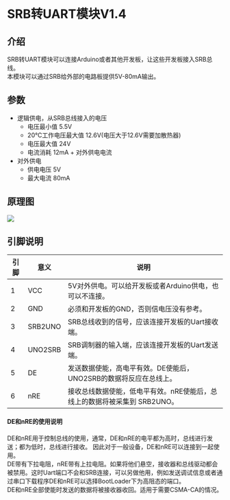 # SRB转UART模块V1.4
## 介绍
SRB转UART模块可以连接Arduino或者其他开发板，让这些开发板接入SRB总线。</br>
本模块可以通过SRB给外部的电路板提供5V-80mA输出。</br>

## 参数
- 逻辑供电，从SRB总线接入的电压
  - 电压最小值 5.5V
  - 20℃工作电压最大值 12.6V(电压大于12.6V需要加散热器)
  - 电压最大值 24V
  - 电流消耗 12mA + 对外供电电流
- 对外供电
  - 供电电压 5V
  - 最大电流 80mA
## 原理图
![](Image/SRBtoUART.jpg)
## 引脚说明
引脚 | 意义 | 说明
---|---|---
1  |VCC | 5V对外供电。可以给开发板或者Arduino供电，也可以不连接。
2  |GND   | 必须和开发板的GND，否则信电压没有参考。
3  |SRB2UNO |SRB总线收到的信号，应该连接开发板的Uart接收端。
4  |UNO2SRB |SRB调制器的输入端，应该连接开发板的Uart发送端。
5  |DE  |发送数据使能，高电平有效。DE使能后，UNO2SRB的数据将反应在总线上。
6  |nRE |接收总线数据使能，低电平有效。nRE使能后，总线上的数据将被采集到 SRB2UNO。

#### DE和nRE的使用说明
DE和nRE用于控制总线的使用，通常，DE和nRE的电平都为高时，总线进行发送；都为低时，总线进行接收。
因此对于一般设备，DE和nRE可以连接到一起使用。</br>
DE带有下拉电阻，nRE带有上拉电阻。如果将他们悬空，接收器和总线驱动都会被禁用。这时Uart端口不会和SRB连接，可以另做他用，例如发送调试信息或者通过串口下载程序DE和nRE可以选择BootLoader下为高阻态的端口。</br>
DE和nRE全部使能时发送的数据将被接收器收回。适用于需要CSMA-CA的情况。</br>
